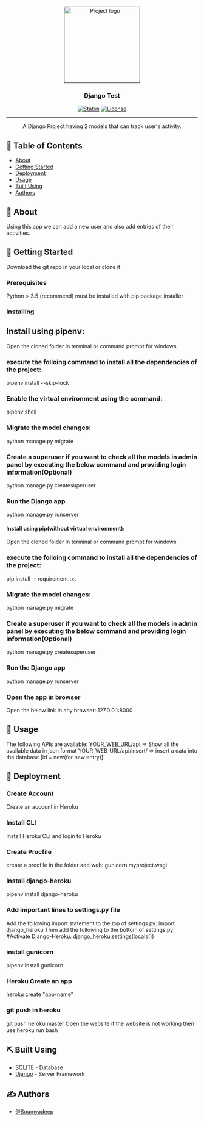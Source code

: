<p align="center">
  <a href="" rel="noopener">
 <img width=200px height=200px src="https://i.imgur.com/6wj0hh6.jpg" alt="Project logo"></a>
</p>

<h3 align="center">Django Test</h3>

<div align="center">

[![Status](https://img.shields.io/badge/status-active-success.svg)]()
[![License](https://img.shields.io/badge/license-MIT-blue.svg)](/LICENSE)

</div>

---

<p align="center"> A Django Project having 2 models that can track user's activity.
    <br> 
</p>

## 📝 Table of Contents

- [About](#about)
- [Getting Started](#getting_started)
- [Deployment](#deployment)
- [Usage](#usage)
- [Built Using](#built_using)
- [Authors](#authors)

## 🧐 About <a name = "about"></a>

Using this app we can add a new user and also add entries of their activities.

## 🏁 Getting Started <a name = "getting_started"></a>

Download the git repo in your local or clone it

### Prerequisites

Python > 3.5 (recommend) must be installed with pip package installer


### Installing

## Install using pipenv:
Open the cloned folder in terminal or command prompt for windows
### execute the folloing command to install all the dependencies of the project:
pipenv install --skip-lock
### Enable the virtual environment using the command:
pipenv shell
### Migrate the model changes:
python manage.py migrate
### Create a superuser if you want to check all the models in admin panel by executing the below command and providing login information(Optional)
python manage.py createsuperuser
### Run the Django app
python manage.py runserver

#### Install using pip(without virtual environment):
Open the cloned folder in terminal or command prompt for windows
### execute the folloing command to install all the dependencies of the project:
pip install -r requirement.txt
### Migrate the model changes:
python manage.py migrate
### Create a superuser if you want to check all the models in admin panel by executing the below command and providing login information(Optional)
python manage.py createsuperuser
### Run the Django app
python manage.py runserver

### Open the app in browser
Open the below link in any browser:
127.0.0.1:8000


## 🎈 Usage <a name="usage"></a>

The following APIs are available:
YOUR_WEB_URL/api => Show all the available data in json format
YOUR_WEB_URL/api/insert/ => insert a data into the database [id = new(for new entry)]


## 🚀 Deployment <a name = "deployment"></a>
### Create Account
Create an account in Heroku
### Install CLI
Install Heroku CLI and login to Heroku
### Create Procfile
create a procfile in the folder 
add web: gunicorn myproject.wsgi
### Install django-heroku
pipenv install django-heroku
### Add important lines to settings.py file
Add the following import statement to the top of settings.py:
import django_heroku
Then add the following to the bottom of settings.py:
#Activate Django-Heroku.
django_heroku.settings(locals())
### install gunicorn 
pipenv install gunicorn
### Heroku Create an app
heroku create "app-name"
### git push in heroku
git push heroku master
Open the website
if the website is not working then use heroku run bash
## ⛏️ Built Using <a name = "built_using"></a>

- [SQLITE](https://www.sqlite.org/) - Database
- [Django](https://www.djangoproject.com/) - Server Framework

## ✍️ Authors <a name = "authors"></a>

- [@Soumyadeep](https://github.com/Soumyadeep03Github/) 